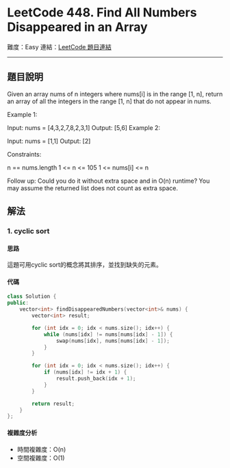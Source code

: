 # LeetCode 448. Find All Numbers Disappeared in an Array

難度：Easy
連結：[LeetCode 題目連結](https://leetcode.com/problems/find-all-numbers-disappeared-in-an-array/description/)

---

## 題目說明
    
Given an array nums of n integers where nums[i] is in the range [1, n], return an array of all the integers in the range [1, n] that do not appear in nums.

 

Example 1:

Input: nums = [4,3,2,7,8,2,3,1]
Output: [5,6]
Example 2:

Input: nums = [1,1]
Output: [2]
 

Constraints:

n == nums.length
1 <= n <= 105
1 <= nums[i] <= n
 

Follow up: Could you do it without extra space and in O(n) runtime? You may assume the returned list does not count as extra space.

## 解法
### 1. cyclic sort
#### 思路

這題可用cyclic sort的概念將其排序，並找到缺失的元素。

#### 代碼
```c++
class Solution {
public:
    vector<int> findDisappearedNumbers(vector<int>& nums) {
        vector<int> result;

        for (int idx = 0; idx < nums.size(); idx++) {
            while (nums[idx] != nums[nums[idx] - 1]) {
                swap(nums[idx], nums[nums[idx] - 1]);
            }
        }

        for (int idx = 0; idx < nums.size(); idx++) {
            if (nums[idx] != idx + 1) {
                result.push_back(idx + 1);
            }
        }

        return result;
    }
};
```

#### 複雜度分析

- 時間複雜度：O(n)
- 空間複雜度：O(1)
